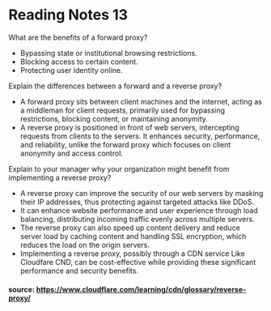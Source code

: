 # Reading Notes 13

What are the benefits of a forward proxy?
- Bypassing state or institutional browsing restrictions.
- Blocking access to certain content.
- Protecting user identity online.

Explain the differences between a forward and a reverse proxy?
- A forward proxy sits between client machines and the internet, acting as a middleman for client requests, primarily used for bypassing restrictions, blocking content, or maintaining anonymity.
- A reverse proxy is positioned in front of web servers, intercepting requests from clients to the servers. It enhances security, performance, and reliability, unlike the forward proxy which focuses on client anonymity and access control.

Explain to your manager why your organization might benefit from implementing a reverse proxy?
- A reverse proxy can improve the security of our web servers by masking their IP addresses, thus protecting against targeted attacks like DDoS.
- It can enhance website performance and user experience through load balancing, distributing incoming traffic evenly across multiple servers.
- The reverse proxy can also speed up content delivery and reduce server load by caching content and handling SSL encryption, which reduces the load on the origin servers.
- Implementing a reverse proxy, possibly through a CDN service Like Cloudfare CND, can be cost-effective while providing these significant performance and security benefits.


#### source: https://www.cloudflare.com/learning/cdn/glossary/reverse-proxy/